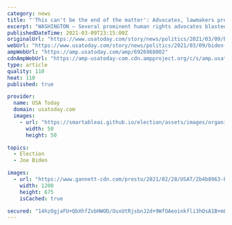 ```yaml
---
category: news
title: "'This can't be the end of the matter': Advocates, lawmakers press Biden to punish Saudi crown prince"
excerpt: "WASHINGTON – Several prominent human rights advocates blasted President Joe Biden on Tuesday for failing to directly penalize Saudi Arabia's crown prince for his role in the murder of Washington Post columnist Jamal Khashoggi. It comes as Democrats in ..."
publishedDateTime: 2021-03-09T23:15:00Z
originalUrl: "https://www.usatoday.com/story/news/politics/2021/03/09/biden-pressed-punish-mohammad-bin-salman-jamal-khashoggi-death/6926968002/"
webUrl: "https://www.usatoday.com/story/news/politics/2021/03/09/biden-pressed-punish-mohammad-bin-salman-jamal-khashoggi-death/6926968002/"
ampWebUrl: "https://amp.usatoday.com/amp/6926968002"
cdnAmpWebUrl: "https://amp-usatoday-com.cdn.ampproject.org/c/s/amp.usatoday.com/amp/6926968002"
type: article
quality: 110
heat: 110
published: true

provider:
  name: USA Today
  domain: usatoday.com
  images:
    - url: "https://smartableai.github.io/election/assets/images/organizations/usatoday.com-50x50.jpg"
      width: 50
      height: 50

topics:
  - Election
  - Joe Biden

images:
  - url: "https://www.gannett-cdn.com/presto/2021/02/28/USAT/2b4b8963-ba75-4b58-8f3c-9b54cb63507b-AFP_8XQ2CT.jpg?auto=webp&crop=2351,1322,x1,y168&format=pjpg&width=1200"
    width: 1200
    height: 675
    isCached: true

secured: "14hzOgjaFU+QbXhfZvbHWOD/OuxUtRjsbnJ2d+9WfOAeoinkfli3hOsA1B+mLNoTPCcuaYkp2Tp0OSimXN9OlhTHTdbEmN5Mu/luD6W9lAlpF4hCBpn0S3tl2C7gHO6rfRns7dLxafk6M5nsDBIgpk+BK/NHku+TLiTnL0+hjiCy8eSzFDBSZif12sdKlqfqgIv3QrjeM4r8Gcjjw92iwF+LcaY+DxsRjR2Mg1vhKa6WXiB44HxVTnSYlcA0hf31dNeJAGHxPXGgll2NSznONDm9r1x1pooxQgNS6BXFB1BVv+YwG7zBG/xwEMoVQwYkL4gMS/DoBjHdiL60c1tXPd0aKfDpP68dvRoOY4bRJz8=;o00M8kXsjvxK1wnc5n1E5w=="
---
```


